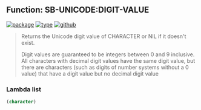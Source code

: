 ## Function: SB-UNICODE:DIGIT-VALUE
[![package](https://img.shields.io/badge/Package-SB--UNICODE-5f9ea0.svg?style=social&colorA=999999)](../) [![type](https://img.shields.io/badge/Type-Function-5f9ea0.svg?style=social&colorA=999999)](../#function) [![github](https://img.shields.io/badge/GitHub-View_the_source-5f9ea0.svg?style=social&colorA=999999&logo=github)](https://github.com/sbcl/sbcl/blob/master/src/code/target-unicode.lisp/) 

> Returns the Unicode digit value of CHARACTER or NIL if it doesn't exist.
> 
> Digit values are guaranteed to be integers between 0 and 9 inclusive.
> All characters with decimal digit values have the same digit value,
> but there are characters (such as digits of number systems without a 0 value)
> that have a digit value but no decimal digit value

### Lambda list
```cl
(character)
```
